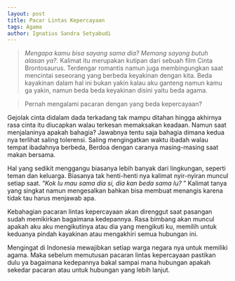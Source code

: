 ```yaml
---
layout: post
title: Pacar Lintas Kepercayaan
tags: Agama
author: Ignatius Sandra Setyabudi
---
```

> _Mengapa kamu bisa sayang sama dia? Memang sayang butuh alasan ya?._
Kalimat itu merupakan kutipan dari sebuah film Cinta Brontosaurus. 
Terdengar romantis namun juga membingungkan saat mencintai seseorang yang berbeda keyakinan dengan kita.
Beda kayakinan dalam hal ini bukan yakin kalau aku ganteng namun kamu ga yakin,
namun beda beda keyakinan disini yaitu beda agama. 

> Pernah mengalami pacaran dengan yang beda kepercayaan?

Gejolak cinta didalam dada terkadang tak mampu ditahan 
hingga akhirnya rasa cinta itu diucapkan walau terkesan memaksakan keadaan. 
Namun saat menjalaninya apakah bahagia? 
Jawabnya tentu saja bahagia dimana kedua nya terlihat saling tolerensi. 
Saling mengingatkan waktu ibadah walau tempat ibadahnya berbeda,
Berdoa dengan caranya masing-masing saat makan bersama. 

Hal yang sedikit menggangu biasanya lebih banyak dari lingkungan,
seperti teman dan keluarga. Biasanya tak 
henti-henti nya kalimat nyir-nyiran muncul setiap saat.
“_Kok lu mau sama dia si, dia kan beda sama lu?_ ” 
Kalimat tanya yang singkat namun mengesalkan bahkan bisa 
membuat menangis karena tidak tau harus menjawab apa.

Kebahagian pacaran lintas kepercayaan akan
direnggut saat pasangan sudah memikirkan bagaimana kedepannya.
Rasa bimbang akan muncul apakah aku aku mengikutinya 
atau dia yang mengikuti ku, memilih untuk keduanya 
pindah kayakinan atau mengakhiri semua hubungan ini.

Mengingat di Indonesia mewajibkan setiap warga negara
nya untuk memiliki agama. Maka sebelum memutusan pacaran
lintas kepercayaan pastikan dulu ya bagaimana kedepannya 
bakal sampai mana hubungan apakah sekedar pacaran atau 
untuk hubungan yang lebih lanjut.
